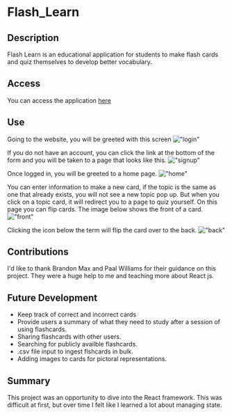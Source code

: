# Flash_Learn

## Description 
Flash Learn is an educational application for students to make flash cards and quiz themselves to develop better vocabulary. 

## Access
You can access the application [here](https://ancient-dawn-05615.herokuapp.com/auth)

## Use
Going to the website, you will be greeted with this screen 
!["login"](./client/src/images/Home.png)

If you do not have an account, you can click the link at the bottom of the form and you will be taken to a page that looks like this. 
!["signup"](./client/src/images/signup.png)

Once logged in, you will be greeted to a home page.
!["home"](./client/src/images/Home.png)

You can enter information to make a new card, if the topic is the same as one that already exists, you will not see a new topic pop up.  But when you click on a topic card, it will redirect you to a page to quiz yourself.  On this page you can flip cards.  The image below shows the front of a card.
!["front"](./client/src/images/FronCard.png)

Clicking the icon below the term will flip the card over to the back. 
!["back"](./client/src/images/BackCard.png)

## Contributions
I'd like to thank Brandon Max and Paal Williams for their guidance on this project.  They were a huge help to me and teaching more about React js.  

## Future Development
- Keep track of correct and incorrect cards
- Provide users a summary of what they need to study after a session of using flashcards. 
- Sharing flashcards with other users.
- Searching for publicly availble flashcards. 
- .csv file input to ingest flshcards in bulk.  
- Adding images to cards for pictoral representations. 

## Summary
This project was an opportunity to dive into the React framework.  This was difficult at first, but over time I felt like I learned a lot about managing state.  
